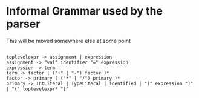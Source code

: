 # Informal Grammar used by the parser

This will be moved somewhere else at some point

```

toplevelexpr -> assignment | expression
assignment -> "val" identifier "=" expression
expression -> term
term -> factor ( ("+" | "-") factor )*
factor -> primary ( ("*" | "/") primary )*
primary -> IntLiteral | TypeLiteral | identified | "(" expression ")" | "{" toplevelexpr* "}"

```
